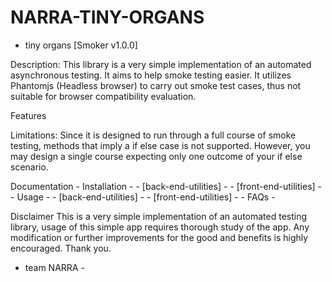 # NARRA-TINY-ORGANS
- tiny organs [Smoker v1.0.0]

Description: This library is a very simple implementation of an automated asynchronous testing. It aims to help smoke testing easier. It utilizes Phantomjs (Headless browser)
to carry out smoke test cases, thus not suitable for browser compatibility evaluation.

Features

Limitations:
	Since it is designed to run through a full course of smoke testing, methods that imply a if else case is not supported. However, you may design a single course 
	expecting only one outcome of your if else scenario.

Documentation
	- Installation -
		- [back-end-utilities] -
		- [front-end-utilities] -
	- Usage -
		- [back-end-utilities] -
		- [front-end-utilities] -
	- FAQs -	



Disclaimer
This is a very simple implementation of an automated testing library, usage of this simple app requires thorough study of the app.
Any modification or further improvements for the good and benefits is highly encouraged. Thank you.

- team NARRA -